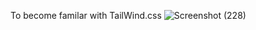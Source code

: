 To become familar with TailWind.css
![Screenshot (228)](https://user-images.githubusercontent.com/105300437/197340991-4d864a3c-1d43-4a97-b37a-17982493d8a6.png)


